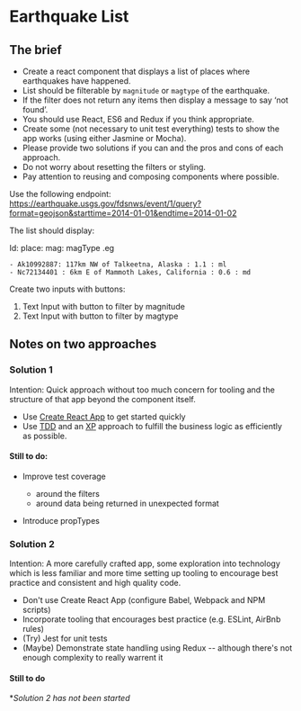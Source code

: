 # Earthquake List

## The brief

- Create a react component that displays a list of places where earthquakes have happened.
- List should be filterable by `magnitude` or `magtype` of the earthquake. 
- If the filter does not return any items then display a message to say ‘not found’. 
- You should use React, ES6 and Redux if you think appropriate. 
- Create some (not necessary to unit test everything) tests to show the app works (using either Jasmine or Mocha). 
- Please provide two solutions if you can and the pros and cons of each approach.
- Do not worry about resetting the filters or styling. 
- Pay attention to reusing and composing components where possible.

Use the following endpoint:
https://earthquake.usgs.gov/fdsnws/event/1/query?format=geojson&starttime=2014-01-01&endtime=2014-01-02

The list should display: 

Id: place: mag: magType .eg

```
- Ak10992887: 117km NW of Talkeetna, Alaska : 1.1 : ml
- Nc72134401 : 6km E of Mammoth Lakes, California : 0.6 : md
```

Create two inputs with buttons:

1. Text Input with button to filter by magnitude
2. Text Input with button to filter by magtype


## Notes on two approaches

### Solution 1

Intention: Quick approach without too much concern for tooling and the 
structure of that app beyond the component itself.

- Use [Create React App](https://facebook.github.io/react/docs/installation.html) to get started quickly
- Use [TDD](https://technologyconversations.com/2014/09/30/test-driven-development-tdd/) 
 and an [XP](https://en.wikipedia.org/wiki/Extreme_programming) approach to fulfill the business logic as efficiently as possible.

#### Still to do:

- Improve test coverage 
    - around the filters
    - around data being returned in unexpected format

- Introduce propTypes


### Solution 2

Intention: A more carefully crafted app, some exploration into 
technology which is less familiar and more time setting up tooling to 
encourage best practice and consistent and high quality code.

- Don't use Create React App (configure Babel, Webpack and NPM scripts)
- Incorporate tooling that encourages best practice (e.g. ESLint, AirBnb rules)
- (Try) Jest for unit tests
- (Maybe) Demonstrate state handling using Redux -- although there's not enough complexity to really warrent it

#### Still to do

**Solution 2 has not been started*
